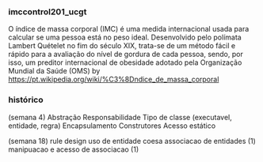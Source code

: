 ### imccontrol201_ucgt
O índice de massa corporal (IMC) é uma medida internacional usada para calcular se uma pessoa está no peso ideal. Desenvolvido pelo polímata Lambert Quételet no fim do século XIX, trata-se de um método fácil e rápido para a avaliação do nível de gordura de cada pessoa, sendo, por isso, um preditor internacional de obesidade adotado pela Organização Mundial da Saúde (OMS)
by https://pt.wikipedia.org/wiki/%C3%8Dndice_de_massa_corporal

### histórico
(semana 4)
Abstração
Responsabilidade
Tipo de classe (executavel, entidade, regra)
Encapsulamento
Construtores
Acesso estático

(semana 18)
rule design
uso de entidade coesa
associacao de entidades (1)
manipuacao e acesso de associacao (1)